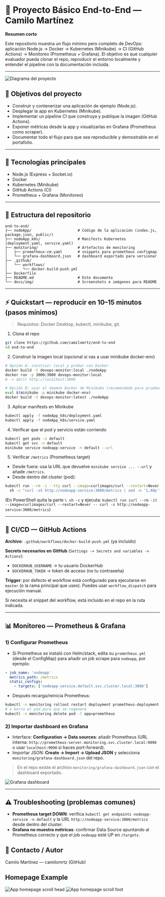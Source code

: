 # 🚀 Proyecto Básico End-to-End — Camilo Martínez

**Resumen corto**

Este repositorio muestra un flujo mínimo pero completo de DevOps: aplicación Node.js → Docker → Kubernetes (Minikube) → CI (GitHub Actions) → Monitoreo (Prometheus + Grafana). El objetivo es que cualquier evaluador pueda clonar el repo, reproducir el entorno localmente y entender el pipeline con la documentación incluida.

---

![Diagrama del proyecto](./docs/img/diagrama.png)

## 🎯 Objetivos del proyecto
- Construir y contenerizar una aplicación de ejemplo (Node.js).
- Desplegar la app en Kubernetes (Minikube).
- Implementar un pipeline CI que construya y publique la imagen (GitHub Actions).
- Exponer métricas desde la app y visualizarlas en Grafana (Prometheus como scraper).
- Documentar todo el flujo para que sea reproducible y demostrable en el portafolio.

---

## 🧰 Tecnologías principales
- Node.js (Express + Socket.io)
- Docker
- Kubernetes (Minikube)
- GitHub Actions (CI)
- Prometheus + Grafana (Monitoreo)

---

## 📁 Estructura del repositorio
```
end-to-end/
├── nodeApp/                     # Código de la aplicación (index.js, package.json, public/)
├── nodeApp_k8s/                 # Manifests Kubernetes (deployment.yaml, service.yaml)
├── monitoring/                  # Artefactos de monitoring
│   ├── prometheus-cm.yaml       # snippets para prometheus configmap
│   └── grafana-dashboard.json   # dashboard exportado para versionar
├── .github/
│   └── workflows/
│       └── docker-build-push.yml
├── Dockerfile
├── README.md                    # Este documento
└── docs/img/                    # Screenshots e imágenes para README
```

---

## ⚡ Quickstart — reproducir en 10–15 minutos (pasos mínimos)
> Requisitos: Docker Desktop, kubectl, minikube, git.

1. Clona el repo
```bash
git clone https://github.com/camilomrtz/end-to-end
cd end-to-end
```

2. Construir la imagen local (opcional si vas a usar minikube docker-env)
```bash
# Opción A: construir local y probar con Docker
docker build -t devops-monitor:local ./nodeApp
docker run -p 3000:3000 devops-monitor:local
# -> abrir http://localhost:3000

# Opción B: usar el daemon Docker de Minikube (recomendado para pruebas en-cluster)
eval $(minikube -p minikube docker-env)
docker build -t devops-monitor:latest ./nodeApp
```

3. Aplicar manifests en Minikube
```bash
kubectl apply -f nodeApp_k8s/deployment.yaml
kubectl apply -f nodeApp_k8s/service.yaml
```

4. Verificar que el pod y servicio están corriendo
```bash
kubectl get pods -n default
kubectl get svc -n default
minikube service nodeapp-service -n default --url
```

5. Verificar `/metrics` (Prometheus target)
- Desde fuera: usa la URL que devuelve `minikube service ... --url` y añade `/metrics`.
- Desde dentro del cluster (pod):
```bash
kubectl run --rm -i --tty curl --image=curlimages/curl --restart=Never -- \
  sh -c "curl -sS http://nodeapp-service:3000/metrics | sed -n '1,40p'"
```
(En PowerShell quita la parte `\ sh -c` y ejecuta: `kubectl run curl --rm -it --image=curlimages/curl --restart=Never -- curl -s http://nodeapp-service:3000/metrics`)

---

## 🧩 CI/CD — GitHub Actions 

**Archivo**: `.github/workflows/docker-build-push.yml` (ya incluido)

**Secrets necesarios en GitHub** (`Settings -> Secrets and variables -> Actions`):
- `DOCKERHUB_USERNAME` → tu usuario DockerHub
- `DOCKERHUB_TOKEN` → token de acceso (no tu contraseña)

**Trigger**: por defecto el workflow está configurado para ejecutarse en `master` (o la rama principal que uses). Puedes usar `workflow_dispatch` para ejecución manual.

Si necesita el snippet del workflow, está incluido en el repo en la ruta indicada.

---

## 📊 Monitoreo — Prometheus & Grafana
### 1) Configurar Prometheus
- Si Prometheus se instaló con Helm/stack, edita su `prometheus.yml` (desde el ConfigMap) para añadir un job scrape para `nodeapp`, por ejemplo:
```yaml
- job_name: 'nodeapp'
  metrics_path: /metrics
  static_configs:
    - targets: ['nodeapp-service.default.svc.cluster.local:3000']
```
- Después recarga/reinicia Prometheus:
```bash
kubectl -n monitoring rollout restart deployment prometheus-deployment
# o borra el pod para que se regenere
kubectl -n monitoring delete pod -l app=prometheus
```

### 2) Importar dashboard en Grafana
- Interface: **Configuration → Data sources**: añadir Prometheus (URL interna: `http://prometheus-server.monitoring.svc.cluster.local:9090` o usar `localhost:9090` si haces port-forward).
- Importar JSON: **Create → Import → Upload JSON** y selecciona `monitoring/grafana-dashboard.json` del repo.

> En el repo existe el archivo `monitoring/grafana-dashboard.json` con el dashboard exportado.

![Grafana dashboard](./docs/img/grafana-dashboard.JPG)

---

## ⚠️ Troubleshooting (problemas comunes)
- **Prometheus target DOWN**: verifica `kubectl get endpoints nodeapp-service -n default` y la URL `http://nodeapp-service:3000/metrics` desde dentro del cluster.
- **Grafana no muestra métricas**: confirmar Data Source apuntando al Prometheus correcto y que el job `nodeapp` esté UP en `/targets`.


## 🤝 Contacto / Autor
Camilo Martínez — camilomrtz (GitHub)

## Homepage Example

![App homepage scroll head](./docs/img/app-homepage1.JPG)
![App homepage scroll foot](./docs/img/app-homepage2.JPG)



